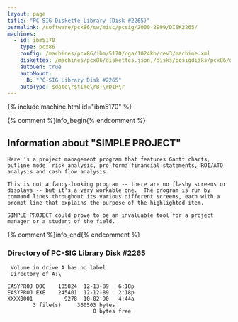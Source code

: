 ```yaml
---
layout: page
title: "PC-SIG Diskette Library (Disk #2265)"
permalink: /software/pcx86/sw/misc/pcsig/2000-2999/DISK2265/
machines:
  - id: ibm5170
    type: pcx86
    config: /machines/pcx86/ibm/5170/cga/1024kb/rev3/machine.xml
    diskettes: /machines/pcx86/diskettes.json,/disks/pcsigdisks/pcx86/diskettes.json
    autoGen: true
    autoMount:
      B: "PC-SIG Library Disk #2265"
    autoType: $date\r$time\rB:\rDIR\r
---
```


{% include machine.html id="ibm5170" %}

{% comment %}info_begin{% endcomment %}

## Information about "SIMPLE PROJECT"

    Here 's a project management program that features Gantt charts,
    outline mode, risk analysis, pro-forma financial statements, ROI/ATO
    analysis and cash flow analysis.
    
    This is not a fancy-looking program -- there are no flashy screens or
    displays -- but it's a very workable one.  The program is run by
    command lines throughout its various different screens, each with a
    prompt line that explains the purpose of the highlighted item.
    
    SIMPLE PROJECT could prove to be an invaluable tool for a project
    manager or a student of the field.
{% comment %}info_end{% endcomment %}


### Directory of PC-SIG Library Disk #2265

     Volume in drive A has no label
     Directory of A:\

    EASYPROJ DOC    105824  12-13-89   6:18p
    EASYPROJ EXE    245401  12-12-89   2:18p
    XXXX0001          9278  10-02-90   4:44a
            3 file(s)     360503 bytes
                               0 bytes free
